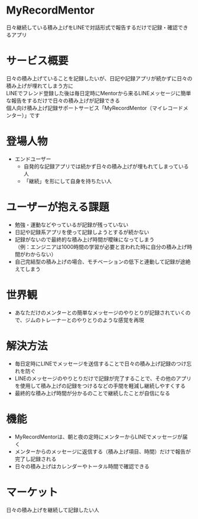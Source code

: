 # MyRecordMentor
日々継続している積み上げをLINEで対話形式で報告するだけで記録・確認できるアプリ

# サービス概要
日々の積み上げていることを記録したいが、日記や記録アプリが続かずに日々の積み上げが埋れてしまう方に<br>
LINEでフレンド登録した後は毎日定時にMentorから来るLINEメッセージに簡単な報告をするだけで日々の積み上げが記録できる<br>
個人向け積み上げ記録サポートサービス「MyRecordMentor（マイレコードメンター）」です

# 登場人物
- エンドユーザー
  - 自発的な記録アプリでは続かず日々の積み上げが埋もれてしまっている人
  - 「継続」を形にして自身を持ちたい人

# ユーザーが抱える課題
- 勉強・運動などやっているが記録が残っていない
- 日記や記録系アプリを使って記録しようとするが続かない
- 記録がないので最終的な積み上げ時間が曖昧になってしまう<br>  （例：エンジニアは1000時間の学習が必要と言われた時に自分の積み上げ時間がわからない）
- 自己完結型の積み上げの場合、モチベーションの低下と連動して記録が途絶えてしまう

# 世界観
- あなただけのメンターとの簡単なメッセージのやりとりが記録されていくので、ジムのトレーナーとのやりとりのような感覚を再現

# 解決方法
- 毎日定時にLINEでメッセージを送信することで日々の積み上げ記録のつけ忘れを防ぐ
- LINEのメッセージのやりとりだけで記録が完了することで、その他のアプリを使用して積み上げの記録をつけるなどの手間を軽減し継続しやすくする
- 最終的な積み上げ時間が分かるのことで継続したことが自信になる

# 機能
- MyRecordMentorは、朝と夜の定時にメンターからLINEでメッセージが届く
- メンターからのメッセージに返信する（積み上げ項目、時間）だけで報告が完了し記録される
- 日々の積み上げはカレンダーやトータル時間で確認できる

# マーケット
日々の積み上げを継続して記録したい人

